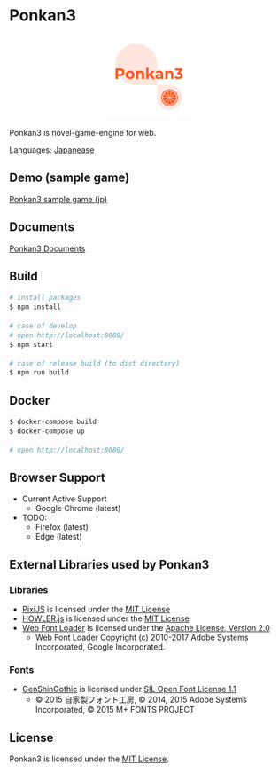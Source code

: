 # Ponkan3

<p align="center">
  <img src="images/ponkan3-logo.png" alt="Ponkan3 logo" width="150">
</p>

Ponkan3 is novel-game-engine for web.

Languages: [Japanease](./README.md)

## Demo (sample game)

[Ponkan3 sample game (jp)](http://studiomikan.github.io/ponkan3-samplegame)

## Documents

[Ponkan3 Documents](http://studiomikan.github.io/ponkan3-docs)

## Build

```bash
# install packages
$ npm install

# case of develop
# open http://localhost:8080/
$ npm start

# case of release build (to dist directory)
$ npm run build
```

## Docker

```bash
$ docker-compose build
$ docker-compose up

# open http://localhost:8080/
```

## Browser Support

- Current Active Support
  - Google Chrome (latest)
- TODO:
  - Firefox (latest)
  - Edge (latest)

## External Libraries used by Ponkan3

### Libraries

- [PixiJS](https://github.com/pixijs/pixi.js) is licensed under the [MIT License](https://opensource.org/licenses/MIT)
- [HOWLER.js](https://github.com/goldfire/howler.js) is licensed under the [MIT License](https://opensource.org/licenses/MIT)
- [Web Font Loader](https://github.com/typekit/webfontloader) is licensed under the [Apache License, Version 2.0](https://opensource.org/licenses/Apache-2.0)
  - Web Font Loader Copyright (c) 2010-2017 Adobe Systems Incorporated, Google Incorporated.

### Fonts

- [GenShinGothic](http://jikasei.me/font/genshin/) is licensed under [SIL Open Font License 1.1](http://scripts.sil.org/OFL)
  - © 2015 自家製フォント工房, © 2014, 2015 Adobe Systems Incorporated, © 2015 M+ FONTS PROJECT

## License

Ponkan3 is licensed under the [MIT License](https://opensource.org/licenses/MIT).
